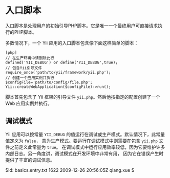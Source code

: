 入口脚本
============

入口脚本是处理用户的初始引导PHP脚本。它是唯一一个最终用户可直接请求执行的PHP脚本。

多数情况下，一个 Yii 应用的入口脚本包含像下面这样简单的脚本：

~~~
[php]
// 在生产环境中请删除此行
defined('YII_DEBUG') or define('YII_DEBUG',true);
// 包含Yii引导文件
require_once('path/to/yii/framework/yii.php');
// 创建一个应用实例并执行
$configFile='path/to/config/file.php';
Yii::createWebApplication($configFile)->run();
~~~

脚本首先包含了 Yii 框架的引导文件 `yii.php`。然后他按指定的配置创建了一个Web 应用实例并执行。

调试模式
----------

Yii 应用可以按常量 `YII_DEBUG` 的值运行在调试或生产模式。默认情况下，此常量值定义为 `false`，
意为生产模式。要运行在调试模式中则需要在包含 `yii.php` 文件之前定义此常量为 `true`。
在调试模式中运行应用效率较低，因为它要维护许多内部日志。另一角度讲，调试模式在开发环境中非常有用，
因为它在错误产生时提供了丰富的调试信息。

<div class="revision">$Id: basics.entry.txt 1622 2009-12-26 20:56:05Z qiang.xue $</div>